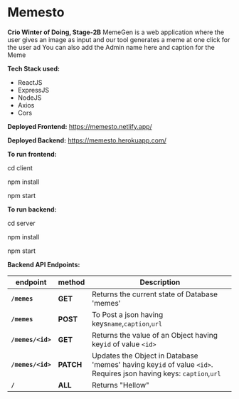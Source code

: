 # Memesto

**Crio Winter of Doing, Stage-2B**
MemeGen is a web application where the user gives an image as input and our tool generates a meme at one click for the user
ad You can also add the Admin name here and  caption for the Meme

**Tech Stack used:**

* ReactJS
* ExpressJS
* NodeJS
* Axios
* Cors

**Deployed Frontend:** https://memesto.netlify.app/

**Deployed Backend:** https://memesto.herokuapp.com/

**To run frontend:**

cd client

npm install

npm start

**To run backend:**

cd server

npm install

npm start

**Backend API Endpoints:**


| endpoint | method | Description |
| - | - | - |
| **`/memes`** | **GET** | Returns the current state of Database 'memes' |
| **`/memes`** | **POST** | To Post a json having keys`name`,`caption`,`url` |
| **`/memes/<id>`** | **GET** | Returns the value of an Object having key`id` of value `<id>` |
| **`/memes/<id>`** | **PATCH** | Updates the Object in Database 'memes' having key`id` of value `<id>`. Requires json having keys: `caption`,`url` |
| **`/`** | **ALL** | Returns "Hellow" |
